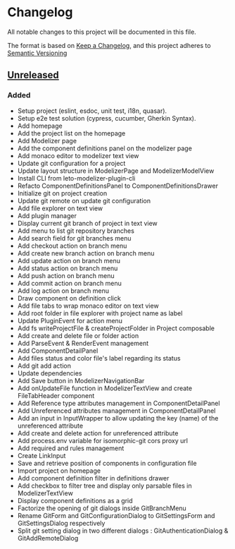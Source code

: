 # Changelog

All notable changes to this project will be documented in this file.

The format is based on [Keep a Changelog](https://keepachangelog.com/en/1.0.0/),
and this project adheres to [Semantic Versioning](https://semver.org/spec/v2.0.0.html)

## [Unreleased]

### Added

- Setup project (eslint, esdoc, unit test, i18n, quasar).
- Setup e2e test solution (cypress, cucumber, Gherkin Syntax).
- Add homepage
- Add the project list on the homepage
- Add Modelizer page
- Add the component definitions panel on the modelizer page
- Add monaco editor to modelizer text view
- Update git configuration for a project
- Update layout structure in ModelizerPage and ModelizerModelView
- Install CLI from leto-modelizer-plugin-cli
- Refacto ComponentDefinitionsPanel to ComponentDefinitionsDrawer
- Initialize git on project creation
- Update git remote on update git configuration
- Add file explorer on text view
- Add plugin manager
- Display current git branch of project in text view
- Add menu to list git repository branches
- Add search field for git branches menu
- Add checkout action on branch menu
- Add create new branch action on branch menu
- Add update action on branch menu
- Add status action on branch menu
- Add push action on branch menu
- Add commit action on branch menu
- Add log action on branch menu
- Draw component on definition click
- Add file tabs to wrap monaco editor on text view
- Add root folder in file explorer with project name as label
- Update PluginEvent for action menu
- Add fs writeProjectFile & createProjectFolder in Project composable
- Add create and delete file or folder action
- Add ParseEvent & RenderEvent management
- Add ComponentDetailPanel
- Add files status and color file's label regarding its status
- Add git add action
- Update dependencies
- Add Save button in ModelizerNavigationBar
- Add onUpdateFile function in ModelizerTextView and create FileTabHeader component
- Add Reference type attributes management in ComponentDetailPanel
- Add Unreferenced attributes management in ComponentDetailPanel
- Add an input in InputWrapper to allow updating the key (name) of the unreferenced attribute
- Add create and delete action for unreferenced attribute
- Add process.env variable for isomorphic-git cors proxy url
- Add required and rules management
- Create LinkInput
- Save and retrieve position of components in configuration file
- Import project on homepage
- Add component definition filter in definitions drawer
- Add checkbox to filter tree and display only parsable files in ModelizerTextView
- Display component definitions as a grid
- Factorize the opening of git dialogs inside GitBranchMenu
- Rename GitForm and GitConfigurationDialog to GitSettingsForm and GitSettingsDialog respectively
- Split git setting dialog in two different dialogs : GitAuthenticationDialog & GitAddRemoteDialog

[unreleased]: https://github.com/ditrit/leto-modelizer/blob/main/changelog.md#unreleased

